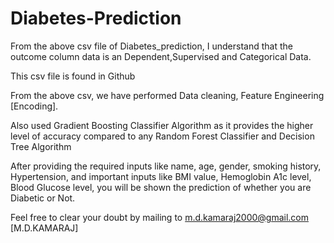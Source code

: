 # Diabetes-Prediction

From the above csv file of Diabetes_prediction, I understand that the outcome column data is an Dependent,Supervised and Categorical Data.

This csv file is found in Github

From the above csv, we have performed Data cleaning, Feature Engineering [Encoding].

Also used Gradient Boosting Classifier Algorithm as it provides the higher level of accuracy compared to any Random Forest Classifier and Decision Tree Algorithm

After providing the required inputs like name, age, gender, smoking history, Hypertension, and important inputs like BMI value, Hemoglobin A1c level, Blood Glucose level, you will be shown the prediction of whether you are Diabetic or Not.

Feel free to clear your doubt by mailing to m.d.kamaraj2000@gmail.com [M.D.KAMARAJ]
